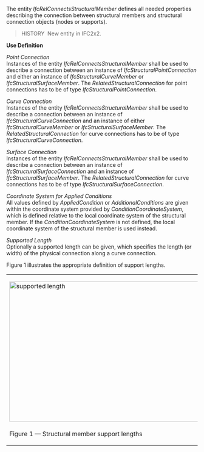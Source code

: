 The entity _IfcRelConnectsStructuralMember_ defines all needed properties describing the connection between structural members and structural connection objects (nodes or supports).

> HISTORY&nbsp; New entity in IFC2x2.

**Use Definition**

_Point Connection_  
Instances of the entity _IfcRelConnectsStructuralMember_ shall be used to describe a connection between an instance of _IfcStructuralPointConnection_ and either an instance of _IfcStructuralCurveMember_ or _IfcStructuralSurfaceMember_. The _RelatedStructuralConnection_ for point connections has to be of type _IfcStructuralPointConnection_.

_Curve Connection_  
Instances of the entity _IfcRelConnectsStructuralMember_ shall be used to describe a connection between an instance of _IfcStructuralCurveConnection_ and an instance of either _IfcStructuralCurveMember_ or _IfcStructuralSurfaceMember_. The _RelatedStructuralConnection_ for curve connections has to be of type _IfcStructuralCurveConnection_.

_Surface Connection_  
Instances of the entity _IfcRelConnectsStructuralMember_ shall be used to describe a connection between an instance of _IfcStructuralSurfaceConnection_ and an instance of _IfcStructuralSurfaceMember_. The _RelatedStructuralConnection_ for curve connections has to be of type _IfcStructuralSurfaceConnection_.

_Coordinate System for Applied Conditions_  
All values defined by _AppliedCondition_ or _AdditionalConditions_ are given within the coordinate system provided by _ConditionCoordinateSystem_, which is defined relative to the local coordinate system of the structural member. If the _ConditionCoordinateSystem_ is not defined, the local coordinate system of the structural member is used instead.

_Supported Length_  
Optionally a supported length can be given, which specifies the length (or width) of the physical connection along a curve connection.

Figure 1 illustrates the appropriate definition of support lengths.

<table border="0" cellpadding="2" cellspacing="0">
  <tr>
    <td>
      <p><img src="../../../figures/IfcRelConnectsStructuralMember-Fig1.gif" alt="supported length" style="border: 0px solid ; width: 600px; height: 368px;" align="left"></p>
    </td>
  </tr>
  <tr>
    <td>
      <p class="figure">Figure 1 &mdash; Structural member support lengths</p>
    </td>
  </tr>
</table>